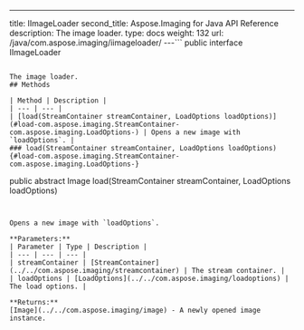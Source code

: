 ---
title: IImageLoader
second_title: Aspose.Imaging for Java API Reference
description: The image loader.
type: docs
weight: 132
url: /java/com.aspose.imaging/iimageloader/
---```
public interface IImageLoader
```

The image loader.
## Methods

| Method | Description |
| --- | --- |
| [load(StreamContainer streamContainer, LoadOptions loadOptions)](#load-com.aspose.imaging.StreamContainer-com.aspose.imaging.LoadOptions-) | Opens a new image with `loadOptions`. |
### load(StreamContainer streamContainer, LoadOptions loadOptions) {#load-com.aspose.imaging.StreamContainer-com.aspose.imaging.LoadOptions-}
```
public abstract Image load(StreamContainer streamContainer, LoadOptions loadOptions)
```


Opens a new image with `loadOptions`.

**Parameters:**
| Parameter | Type | Description |
| --- | --- | --- |
| streamContainer | [StreamContainer](../../com.aspose.imaging/streamcontainer) | The stream container. |
| loadOptions | [LoadOptions](../../com.aspose.imaging/loadoptions) | The load options. |

**Returns:**
[Image](../../com.aspose.imaging/image) - A newly opened image instance.
